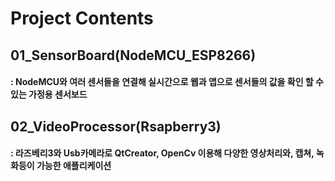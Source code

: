 # Project Contents

## 01_SensorBoard(NodeMCU_ESP8266)
#### : NodeMCU와 여러 센서들을 연결해 실시간으로 웹과 앱으로 센서들의 값을 확인 할 수 있는 가정용 센서보드

## 02_VideoProcessor(Rsapberry3)
#### : 라즈베리3와 Usb카메라로 QtCreator, OpenCv 이용해 다양한 영상처리와, 캡쳐, 녹화등이 가능한 애플리케이션